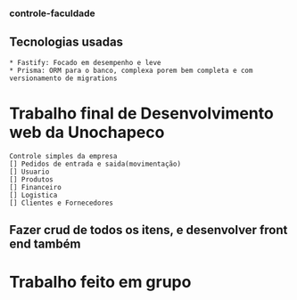 ### controle-faculdade

## Tecnologias usadas
    * Fastify: Focado em desempenho e leve
    * Prisma: ORM para o banco, complexa porem bem completa e com versionamento de migrations 

# Trabalho final de Desenvolvimento web da Unochapeco
    Controle simples da empresa
    [] Pedidos de entrada e saida(movimentação)
    [] Usuario
    [] Produtos
    [] Financeiro
    [] Logistica
    [] Clientes e Fornecedores

## Fazer crud de todos os itens, e desenvolver front end também 

# Trabalho feito em grupo 